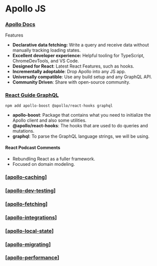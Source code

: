 # Apollo JS

### [Apollo Docs](https://www.apollographql.com/docs/react/)

Features

- **Declarative data fetching:** Write a query and receive data without manually tracking loading states.
- **Excellent developer experience:** Helpful tooling for TypeScript, ChromeDevTools, and VS Code.
- **Designed for React**: Latest React Features, such as hooks.
- **Incrementally adoptable**: Drop Apollo into any JS app.
- **Universally compatible**: Use any build setup and any GraphQL API.
- **Community Driven**: Share with open-source community.

### [React Guide GraphQL](https://reactguide.netlify.app/#graphql)

`npm add apollo-boost @apollo/react-hooks graphql`

- **apollo-boost**: Package that contains what you need to initialize the Apollo client and also some utilities.
- **@apollo/react-hooks**: The hooks that are used to do queries and mutations.
- **graphql**: To parse the GraphQL language strings, we will be using.

#### **React Podcast Comments**

- Rebundling React as a fuller framework.
- Focused on domain modeling.

### [[apollo-caching]]

### [[apollo-dev-testing]]

### [[apollo-fetching]]

### [[apollo-integrations]]

### [[apollo-local-state]]

### [[apollo-migrating]]

### [[apollo-performance]]

[//begin]: # "Autogenerated link references for markdown compatibility"
[apollo-caching]: caching/apollo-caching "Caching"
[apollo-dev-testing]: dev-testing/apollo-dev-testing "Dev Testing"
[apollo-fetching]: fetching/apollo-fetching "Fetching"
[apollo-integrations]: integrations/apollo-integrations "Integrations"
[apollo-local-state]: local-state/apollo-local-state "Local State"
[apollo-migrating]: migrating/apollo-migrating "Migrating"
[apollo-performance]: performance/apollo-performance "Performance"
[//end]: # "Autogenerated link references"
